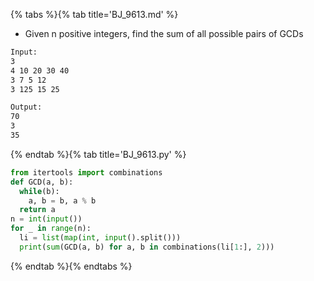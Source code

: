 {% tabs %}{% tab title='BJ_9613.md' %}

* Given n positive integers, find the sum of all possible pairs of GCDs

```txt
Input:
3
4 10 20 30 40
3 7 5 12
3 125 15 25

Output:
70
3
35
```

{% endtab %}{% tab title='BJ_9613.py' %}

```py
from itertools import combinations
def GCD(a, b):
  while(b):
    a, b = b, a % b
  return a
n = int(input())
for _ in range(n):
  li = list(map(int, input().split()))
  print(sum(GCD(a, b) for a, b in combinations(li[1:], 2)))
```

{% endtab %}{% endtabs %}
